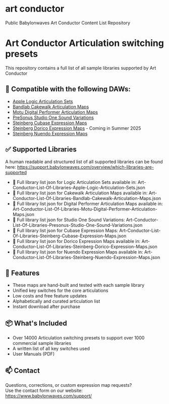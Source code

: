 # art conductor
Public Babylonwaves Art Conductor Content List Repository


# Art Conductor Articulation switching presets

This repository contains a full list of all sample libraries supported by Art Conductor


## 🧩 Compatible with the following DAWs:

- [Apple Logic Articulation Sets](https://www.babylonwaves.com/logic)
- [Bandlab Cakewalk Articulation Maps](https://www.babylonwaves.com/cakewalk)
- [Motu Digital Performer Articulation Maps](https://www.babylonwaves.com/digital-performer)
- [PreSonus Studio One Sound Variations](https://www.babylonwaves.com/studio-one)
- [Steinberg Cubase Expression Maps](https://www.babylonwaves.com/cubase)
- [Steinberg Dorico Expression Maps](https://www.babylonwaves.com/dorico) - Coming in Summer 2025
- [Steinberg Nuendo Expression Maps](https://www.babylonwaves.com/cubase)



## ✅ Supported Libraries

A human readable and structured list of all supported libraries can be found here:
https://support.babylonwaves.com/overview/which-libraries-are-supported

- 📂 Full library list json for Logic Articulation Sets available in: Art-Conductor-List-Of-Libraries-Apple-Logic-Articulation-Sets.json
- 📂 Full library list json for Cakewalk Articulation Maps available in: Art-Conductor-List-Of-Libraries-Bandlab-Cakewalk-Articulation-Maps.json
- 📂 Full library list json for Digital Performer Articulation Maps available in: Art-Conductor-List-Of-Libraries-Motu-Digital-Performer-Articulation-Maps.json
- 📂 Full library list json for Studio One Sound Variations: Art-Conductor-List-Of-Libraries-Presonus-Studio-One-Sound-Variations.json
- 📂 Full library list json for Cubase Expression Maps: Art-Conductor-List-Of-Libraries-Steinberg-Cubase-Expression-Maps.json
- 📂 Full library list json for Dorico Expression Maps available in: Art-Conductor-List-Of-Libraries-Steinberg-Dorico-Expression-Maps.json
- 📂 Full library list json for Nuendo Expression Maps available in: Art-Conductor-List-Of-Libraries-Steinberg-Nuendo-Expression-Maps.json


## 📣 Features

- These maps are hand-built and tested with each sample library
- Unified key switches for the core articulations
- Low costs and free feature updates
- Alphabetically and curated articulation list
- Instant download after purchase



## 📦 What's Included

- Over 14000 Articulation switching presets to support over 1000 commercial sample libraries
- A written list of all key switches used
- User Manuals (PDF)


## 📫 Contact

Questions, corrections, or custom expression map requests?  
Use the contact form on our website: https://www.babylonwaves.com/support/
